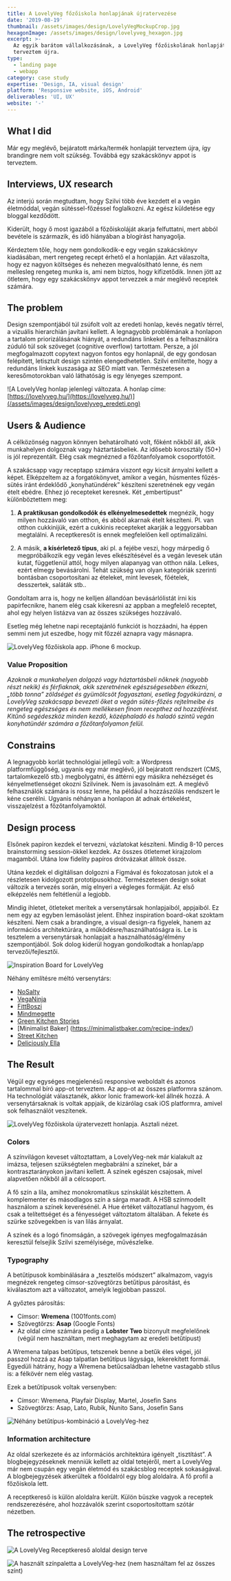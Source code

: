 ```yaml
---
title: A LovelyVeg főzőiskola honlapjának újratervezése
date: '2019-08-19'
thumbnail: /assets/images/design/LovelyVegMockupCrop.jpg
hexagonImage: /assets/images/design/lovelyveg_hexagon.jpg
excerpt: >-
  Az egyik barátom vállalkozásának, a LovelyVeg főzőiskolának honlapját
  terveztem újra.
type:
  - landing page
  - webapp
category: case study
expertise: 'Design, IA, visual design'
platform: 'Responsive website, iOS, Android'
deliverables: 'UI, UX'
website: '-'
---
```

## What I did

Már egy meglévő, bejáratott márka/termék honlapját terveztem újra, így brandingre nem volt szükség. Továbbá egy szakácskönyv appot is terveztem.

## Interviews, UX research

Az interjú során megtudtam, hogy Szilvi több éve kezdett el a vegán életmóddal, vegán sütéssel-főzéssel foglalkozni. Az egész küldetése egy bloggal kezdődött.

Kiderült, hogy ő most igazából a főzőiskoláját akarja felfuttatni, mert abból bevétele is származik, és idő hiányában a blogírást hanyagolja.

Kérdeztem tőle, hogy nem gondolkodik-e egy vegán szakácskönyv kiadásában, mert rengeteg recept érhető el a honlapján. Azt válaszolta, hogy ez nagyon költséges és nehezen megvalósítható lenne, és nem mellesleg rengeteg munka is, ami nem biztos, hogy kifizetődik. Innen jött az ötletem, hogy egy szakácskönyv appot tervezzek a már meglévő receptek számára.

## The problem

Design szempontjából túl zsúfolt volt az eredeti honlap, kevés negatív térrel, a vizuális hierarchián javítani kellett.
A legnagyobb problémának a honlapon a tartalom priorizálásának hiányát, a redundáns linkeket és a felhasználóra zúduló túl sok szöveget (cognitive overflow) tartottam.
Persze, a jól megfogalmazott copytext nagyon fontos egy honlapnál, de egy gondosan felépített, letisztult design szintén elengedhetetlen. Szilvi említette, hogy a redundáns linkek kuszasága az SEO miatt van. Természetesen a keresőmotorokban való láthatóság is egy lényeges szempont.

![A LovelyVeg honlap jelenlegi változata. A honlap címe: [https://lovelyveg.hu/](https://lovelyveg.hu/)](/assets/images/design/lovelyveg_eredeti.png)

## Users & Audience

A célközönség nagyon könnyen behatárolható volt, főként nőkből áll, akik munkahelyen dolgoznak vagy háztartásbeliek. Az idősebb korosztály (50+) is jól reprezentált. Elég csak megnézned a főzőtanfolyamok csoportfotóit.

A szakácsapp vagy receptapp számára viszont egy kicsit árnyalni kellett a képet. Elképzeltem az a forgatókönyvet, amikor a vegán, húsmentes fűzés-sütés iránt érdeklődő „konyhatündérek” készíteni szeretnének egy vegán ételt ebédre. Ehhez jó recepteket keresnek. Két „embertípust” különböztettem meg:

1. **A praktikusan gondolkodók és elkényelmesedettek** megnézik, hogy milyen hozzávaló van otthon, és abból akarnak ételt készíteni. Pl. van otthon cukkinijük, ezért a cukkinis recepteket akarják a leggyorsabban megtalálni. A receptkeresőt is ennek megfelelően kell optimalizálni.

2. A másik, **a kísérletező típus**, aki pl. a fejébe veszi, hogy márpedig ő megpróbálkozik egy vegán leves elkészítésével és a vegán levesek után kutat, függetlenül attól, hogy milyen alapanyag van otthon nála. Lelkes, ezért elmegy bevásárolni. Tehát szükség van olyan kategóriák szerinti bontásban csoportosítani az ételeket, mint levesek, főételek, desszertek, saláták stb..

Gondoltam arra is, hogy ne kelljen állandóan bevásárlólistát írni kis papírfecnikre, hanem elég csak kikeresni az appban a megfelelő receptet, ahol egy helyen listázva van az összes szükséges hozzávaló.

Esetleg még lehetne napi receptajánló funkciót is hozzáadni, ha éppen semmi nem jut eszedbe, hogy mit főzzél aznapra vagy másnapra.

![LovelyVeg főzőiskola app. iPhone 6 mockup.](https://mir-cdn.behance.net/v1/rendition/project_modules/max_1200/92084f87343695.5de2c3319891b.png)

### Value Proposition

*Azoknak a munkahelyen dolgozó vagy háztartásbeli nőknek (nagyobb részt nekik) és férfiaknak, akik szeretnének egészségesebben étkezni, „több tonna” zöldséget és gyümölcsöt fogyasztani, esetleg fogyókúrázni, a LovelyVeg szakácsapp bevezeti őket a vegán sütés-főzés rejtelmeibe és rengeteg egészséges és nem mellékesen finom recepthez ad hozzáférést. Kitűnő segédeszköz minden kezdő, középhaladó és haladó szintű vegán konyhatündér számára a főzőtanfolyamon felül.*


## Constrains

A legnagyobb korlát technológiai jellegű volt: a Wordpress platformfüggőség, ugyanis egy már meglévő, jól bejáratott rendszert (CMS, tartalomkezelő stb.) megbolygatni, és áttérni egy másikra nehézséget és kényelmetlenséget okozni Szilvinek. Nem is javasolnám ezt. A meglévő felhasználók számára is rossz lenne, ha például a hozzászólás rendszert le kéne cserélni. Ugyanis néhányan a honlapon át adnak értékelést, visszajelzést a főzőtanfolyamoktól.


## Design process

Elsőnek papíron kezdek el tervezni, vázlatokat készíteni. Mindig 8-10 perces brainstorming session-ökkel kezdek. Az összes ötletemet kirajzolom magamból. Utána low fidelity papíros drótvázakat állítok össze.

Utána kezdek el digitálisan dolgozni a Figmával és fokozatosan jutok el a részletesen kidolgozott prototípusokhoz. Természetesen design sokat változik a tervezés során, míg elnyeri a végleges formáját. Az első elképzelés nem feltétlenül a legjobb.

Mindig ihletet, ötleteket merítek a versenytársak honlapjaiból, appjaiból. Ez nem egy az egyben lemásolást jelent. Ehhez inspiration board-okat szoktam készíteni. Nem csak a brandingre, a visual design-ra figyelek, hanem az információs architektúrára, a működésre/használhatóságra is. Le is tesztelem a versenytársak honlapjait a használhatóság/élmény szempontjából. Sok dolog kiderül hogyan gondolkodtak a honlap/app tervezői/fejlesztői.

![Inspiration Board for LovelyVeg](https://mir-cdn.behance.net/v1/rendition/project_modules/max_1200/f6156687343695.5de2c9e688d67.png)

Néhány említésre méltó versenytárs:
* [NoSalty](https://www.nosalty.hu/)
* [VegaNinja](https://veganinja.hu/)
* [FittBoszi](https://www.fittboszi.hu/receptek/vegan-receptek)
* [Mindmegette](http://www.mindmegette.hu/kereses/veg%C3%A1n/)
* [Green Kitchen Stories](https://greenkitchenstories.com/recipe-index/)
* [Minimalist Baker](https://minimalistbaker.com/recipe-index/)
* [Street Kitchen](https://streetkitchen.hu/category/vegetarianus-etelek/)
* [Deliciously Ella](https://deliciouslyella.com/)

## The Result

Végül egy egységes megjelenésű responsive weboldalt és azonos tartalommal bíró app-ot terveztem. Az app-ot az összes platformra szánom. Ha technológiát választanék, akkor Ionic framework-kel állnék hozzá. A versenytársaknak is voltak appjaik, de kizárólag csak iOS platformra, amivel sok felhasználót veszítenek.

![LovelyVeg főzőiskola újratervezett honlapja. Asztali nézet.](
https://mir-cdn.behance.net/v1/rendition/project_modules/max_1200/6120a687343695.5de2c65418048.png)

### Colors

A színvilágon keveset változtattam, a LovelyVeg-nek már kialakult az imázsa, teljesen szükségtelen megbabrálni a színeket, bár a kontrasztarányokon javítani kellett. A színek egészen csajosak, mivel alapvetően nőkből áll a célcsoport.

A fő szín a lila, amihez monokromatikus színskálát készítettem. A komplementer és másodlagos szín a sárga maradt. A HSB színmodellt használom a színek keverésénél. A Hue értéket változatlanul hagyom, és csak a telítettséget és a fényességet változtatom általában. A fekete és szürke szövegekben is van lilás árnyalat.

A színek és a logó finomságán, a szövegek igényes megfogalmazásán keresztül felsejlik Szilvi személyisége, művészlelke.


### Typography

A betűtípusok kombinálására a „tesztelős módszert” alkalmazom, vagyis megnézek rengeteg címsor-szövegtörzs betűtípus párosítást, és kiválasztom azt a változatot, amelyik legjobban passzol.

A győztes párosítás:
* Címsor: **Wremena** (1001fonts.com)
* Szövegtörzs: **Asap** (Google Fonts)
* Az oldal címe számára pedig a **Lobster Two** bizonyult megfelelőnek (végül nem használtam, mert meghagytam az eredeti betűtípust)

A Wremena talpas betűtípus, tetszenek benne a betűk éles végei, jól passzol hozzá az Asap talpatlan betűtípus lágysága, lekerekített formái. Egyedüli hátrány, hogy a Wremena betűcsaládban lehetne vastagabb stílus is: a félkövér nem elég vastag.

Ezek a betűtípusok voltak versenyben:
* Címsor: Wremena, Playfair Display, Martel, Josefin Sans
* Szövegtörzs: Asap, Lato, Rubik, Nunito Sans, Josefin Sans

![Néhány betűtípus-kombináció a LovelyVeg-hez](/assets/images/design/lovelyveg_font_combinations.png)

### Information architecture

Az oldal szerkezete és az információs architektúra igényelt „tisztítást”.
A blogbejegyzéseknek menniük kellett az oldal tetejéről, mert a LovelyVeg már nem csupán egy vegán életmód és szakácsblog receptek sokaságával. A blogbejegyzések átkerültek a főoldalról egy blog aloldalra. A fő profil a főzőiskola lett.

A receptkereső is külön aloldalra került. Külön büszke vagyok a receptek rendszerezésére, ahol hozzávalók szerint csoportosítottam szótár nézetben.


## The retrospective



![A LovelyVeg Receptkereső aloldal design terve](
https://mir-s3-cdn-cf.behance.net/project_modules/max_1200/db781686940591.5da88fc067600.png)


![A használt színpaletta a LovelyVeg-hez (nem használtam fel az összes színt)](/assets/images/design/lovelyveg_colors.png)
